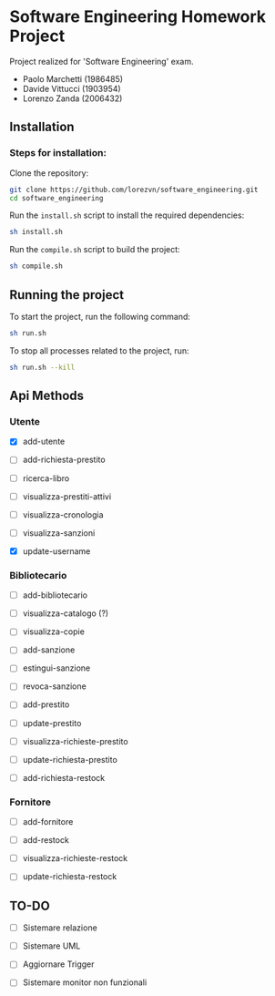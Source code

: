 # Software Engineering Homework Project

Project realized for 'Software Engineering' exam.

- Paolo Marchetti (1986485)
- Davide Vittucci (1903954)
- Lorenzo Zanda (2006432)

## Installation
### Steps for installation:

Clone the repository:
```sh
git clone https://github.com/lorezvn/software_engineering.git
cd software_engineering
```

Run the `install.sh` script to install the required dependencies:
```sh
sh install.sh
```
Run the `compile.sh` script to build the project:
```sh
sh compile.sh
```

## Running the project

To start the project, run the following command:
```sh
sh run.sh
```

To stop all processes related to the project, run:
```sh
sh run.sh --kill
```

## Api Methods


### Utente
- [x] add-utente
- [ ] add-richiesta-prestito
- [ ] ricerca-libro
- [ ] visualizza-prestiti-attivi
- [ ] visualizza-cronologia
- [ ] visualizza-sanzioni
- [x] update-username


### Bibliotecario
- [ ] add-bibliotecario
- [ ] visualizza-catalogo (?)
- [ ] visualizza-copie
- [ ] add-sanzione
- [ ] estingui-sanzione
- [ ] revoca-sanzione
- [ ] add-prestito
- [ ] update-prestito
- [ ] visualizza-richieste-prestito
- [ ] update-richiesta-prestito
- [ ] add-richiesta-restock


### Fornitore
- [ ] add-fornitore
- [ ] add-restock
- [ ] visualizza-richieste-restock
- [ ] update-richiesta-restock


## TO-DO
- [ ] Sistemare relazione
- [ ] Sistemare UML 
- [ ] Aggiornare Trigger
- [ ] Sistemare monitor non funzionali

